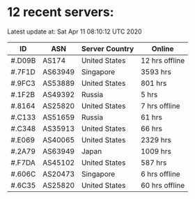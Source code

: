 # 12 recent servers:

Latest update at: Sat Apr 11 08:10:12 UTC 2020

| ID | ASN | Server Country | Online |
| -- | --- | -------------- | ------ |
| #.D09B | AS174 | United States | 12 hrs offline |
| #.7F1D | AS63949 | Singapore | 3593 hrs |
| #.9FC3 | AS53889 | United States | 801 hrs |
| #.1F2B | AS49392 | Russia | 5 hrs |
| #.8164 | AS25820 | United States | 7 hrs offline |
| #.C133 | AS51659 | Russia | 61 hrs |
| #.C348 | AS35913 | United States | 66 hrs |
| #.E069 | AS40065 | United States | 2329 hrs |
| #.2A79 | AS63949 | Japan | 1009 hrs |
| #.F7DA | AS45102 | United States | 587 hrs |
| #.606C | AS20473 | Singapore | 6 hrs offline |
| #.6C35 | AS25820 | United States | 60 hrs offline |

